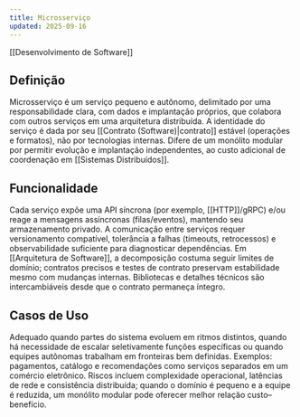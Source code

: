 ```yaml
---
title: Microsserviço
updated: 2025-09-16
---
```

[[Desenvolvimento de Software]]
## Definição

Microsserviço é um serviço pequeno e autônomo, delimitado por uma responsabilidade clara, com dados e implantação próprios, que colabora com outros serviços em uma arquitetura distribuída. A identidade do serviço é dada por seu [[Contrato (Software)|contrato]] estável (operações e formatos), não por tecnologias internas. Difere de um monólito modular por permitir evolução e implantação independentes, ao custo adicional de coordenação em [[Sistemas Distribuídos]].

## Funcionalidade

Cada serviço expõe uma API síncrona (por exemplo, [[HTTP]]/gRPC) e/ou reage a mensagens assíncronas (filas/eventos), mantendo seu armazenamento privado. A comunicação entre serviços requer versionamento compatível, tolerância a falhas (timeouts, retrocessos) e observabilidade suficiente para diagnosticar dependências. Em [[Arquitetura de Software]], a decomposição costuma seguir limites de domínio; contratos precisos e testes de contrato preservam estabilidade mesmo com mudanças internas. Bibliotecas e detalhes técnicos são intercambiáveis desde que o contrato permaneça íntegro.

## Casos de Uso

Adequado quando partes do sistema evoluem em ritmos distintos, quando há necessidade de escalar seletivamente funções específicas ou quando equipes autônomas trabalham em fronteiras bem definidas. Exemplos: pagamentos, catálogo e recomendações como serviços separados em um comércio eletrônico. Riscos incluem complexidade operacional, latências de rede e consistência distribuída; quando o domínio é pequeno e a equipe é reduzida, um monólito modular pode oferecer melhor relação custo–benefício.
